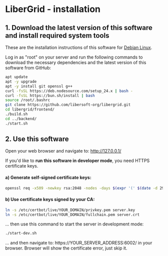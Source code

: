 # LiberGrid - installation

## 1. Download the latest version of this software and install required system tools

These are the installation instructions of this software for [Debian Linux](https://www.debian.org/).

Log in as "root" on your server and run the following commands to download the necessary dependencies and the latest version of this software from GitHub:

```sh
apt update
apt -y upgrade
apt -y install git openssl g++
curl -fsSL https://deb.nodesource.com/setup_24.x | bash -
curl -fsSL https://bun.sh/install | bash
source /root/.bashrc
git clone https://github.com/libersoft-org/libergrid.git
cd libergrid/frontend/
./build.sh
cd ../backend/
./start.sh
```

## 2. Use this software

Open your web browser and navigate to: http://127.0.0.1/

If you'd like to **run this software in developer mode**, you need HTTPS certificate keys.

#### a) Generate self-signed certificate keys:

```sh
openssl req -x509 -newkey rsa:2048 -nodes -days $(expr '(' $(date -d 2999/01/01 +%s) - $(date +%s) + 86399 ')' / 86400) -subj "/" -keyout server.key -out server.crt
```

#### b) Use certificate keys signed by your CA:

```sh
ln -s /etc/certbot/live/YOUR_DOMAIN/privkey.pem server.key
ln -s /etc/certbot/live/YOUR_DOMAIN/fullchain.pem server.crt
```

... then use this command to start the server in development mode:

```sh
./start-dev.sh
```

... and then navigate to: https://YOUR_SERVER_ADDRESS:6002/ in your browser. Browser will show the certificate error, just skip it.
